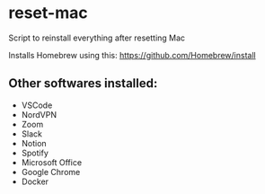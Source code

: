 # reset-mac
Script to reinstall everything after resetting Mac

Installs Homebrew using this: https://github.com/Homebrew/install

## Other softwares installed:
- VSCode
- NordVPN
- Zoom
- Slack
- Notion
- Spotify 
- Microsoft Office
- Google Chrome
- Docker

